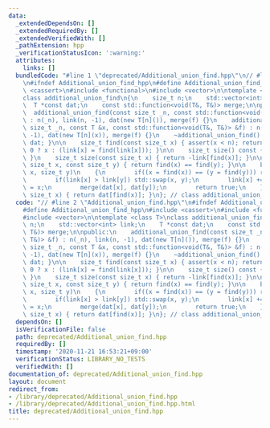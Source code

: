 ```yaml
---
data:
  _extendedDependsOn: []
  _extendedRequiredBy: []
  _extendedVerifiedWith: []
  _pathExtension: hpp
  _verificationStatusIcon: ':warning:'
  attributes:
    links: []
  bundledCode: "#line 1 \"deprecated/Additional_union_find.hpp\"\n// #line 2 \"Additional_union_find.hpp\"\
    \n#ifndef Additional_union_find_hpp\n#define Additional_union_find_hpp\n#include\
    \ <cassert>\n#include <functional>\n#include <vector>\n\ntemplate <class T>\n\
    class additional_union_find\n{\n    size_t n;\n    std::vector<int> link;\n  \
    \  T *const dat;\n    const std::function<void(T&, T&)> merge;\n\npublic:\n  \
    \  additional_union_find(const size_t _n, const std::function<void(T&, T&)> &f)\
    \ : n(_n), link(n, -1), dat(new T[n]()), merge(f) {}\n    additional_union_find(const\
    \ size_t _n, const T &x, const std::function<void(T&, T&)> &f) : n(_n), link(n,\
    \ -1), dat(new T[n](x)), merge(f) {}\n    ~additional_union_find() { delete[]\
    \ dat; }\n\n    size_t find(const size_t x) { assert(x < n); return link[x] <\
    \ 0 ? x : (link[x] = find(link[x])); }\n\n    size_t size() const { return n;\
    \ }\n    size_t size(const size_t x) { return -link[find(x)]; }\n\n    bool same(const\
    \ size_t x, const size_t y) { return find(x) == find(y); }\n\n    bool unite(size_t\
    \ x, size_t y)\n    {\n        if((x = find(x)) == (y = find(y))) return false;\n\
    \        if(link[x] > link[y]) std::swap(x, y);\n        link[x] += link[y], link[y]\
    \ = x;\n        merge(dat[x], dat[y]);\n        return true;\n    }\n\n    T &operator[](const\
    \ size_t x) { return dat[find(x)]; }\n}; // class additional_union_find\n\n#endif\n"
  code: "// #line 2 \"Additional_union_find.hpp\"\n#ifndef Additional_union_find_hpp\n\
    #define Additional_union_find_hpp\n#include <cassert>\n#include <functional>\n\
    #include <vector>\n\ntemplate <class T>\nclass additional_union_find\n{\n    size_t\
    \ n;\n    std::vector<int> link;\n    T *const dat;\n    const std::function<void(T&,\
    \ T&)> merge;\n\npublic:\n    additional_union_find(const size_t _n, const std::function<void(T&,\
    \ T&)> &f) : n(_n), link(n, -1), dat(new T[n]()), merge(f) {}\n    additional_union_find(const\
    \ size_t _n, const T &x, const std::function<void(T&, T&)> &f) : n(_n), link(n,\
    \ -1), dat(new T[n](x)), merge(f) {}\n    ~additional_union_find() { delete[]\
    \ dat; }\n\n    size_t find(const size_t x) { assert(x < n); return link[x] <\
    \ 0 ? x : (link[x] = find(link[x])); }\n\n    size_t size() const { return n;\
    \ }\n    size_t size(const size_t x) { return -link[find(x)]; }\n\n    bool same(const\
    \ size_t x, const size_t y) { return find(x) == find(y); }\n\n    bool unite(size_t\
    \ x, size_t y)\n    {\n        if((x = find(x)) == (y = find(y))) return false;\n\
    \        if(link[x] > link[y]) std::swap(x, y);\n        link[x] += link[y], link[y]\
    \ = x;\n        merge(dat[x], dat[y]);\n        return true;\n    }\n\n    T &operator[](const\
    \ size_t x) { return dat[find(x)]; }\n}; // class additional_union_find\n\n#endif\n"
  dependsOn: []
  isVerificationFile: false
  path: deprecated/Additional_union_find.hpp
  requiredBy: []
  timestamp: '2020-11-21 16:53:21+09:00'
  verificationStatus: LIBRARY_NO_TESTS
  verifiedWith: []
documentation_of: deprecated/Additional_union_find.hpp
layout: document
redirect_from:
- /library/deprecated/Additional_union_find.hpp
- /library/deprecated/Additional_union_find.hpp.html
title: deprecated/Additional_union_find.hpp
---
```

